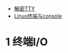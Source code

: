 - [解密TTY](https://www.cnblogs.com/liqiuhao/p/9031803.html)
- [Linux终端与console](https://www.cnblogs.com/sparkdev/p/11460821.html)


# 1 终端I/O

  
